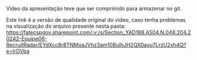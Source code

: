 Video da apresentação teve que ser comprimido para armazenar no git.

Este link é a versão de qualidade original do video, caso tenha problemas na visualização do arquivo presente nesta pasta:
https://fatecspgov.sharepoint.com/:v:/s/Section_YAD188.A504.N.048.204.20242-Equipe06-RecruitRadar/EYdXcc8r8TNMoaJVhz3am10BuIhJH2QX0avu7LrzU2xh4Q?e=IrDVba
